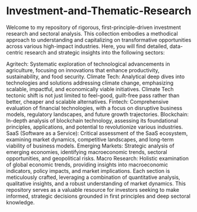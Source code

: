# Investment-and-Thematic-Research

Welcome to my repository of rigorous, first-principle-driven investment research and sectoral analysis. This collection embodies a methodical approach to understanding and capitalizing on transformative opportunities across various high-impact industries. Here, you will find detailed, data-centric research and strategic insights into the following sectors:

Agritech: Systematic exploration of technological advancements in agriculture, focusing on innovations that enhance productivity, sustainability, and food security.
Climate Tech: Analytical deep dives into technologies and solutions addressing climate change, emphasizing scalable, impactful, and economically viable initiatives. Climate Tech tectonic shift is not just limited to feel-good, guilt-free pass rather than better, cheaper and scalable alternatives.
Fintech: Comprehensive evaluation of financial technologies, with a focus on disruptive business models, regulatory landscapes, and future growth trajectories.
Blockchain: In-depth analysis of blockchain technology, assessing its foundational principles, applications, and potential to revolutionize various industries.
SaaS (Software as a Service): Critical assessment of the SaaS ecosystem, examining market dynamics, competitive landscapes, and long-term viability of business models.
Emerging Markets: Strategic analysis of emerging economies, identifying macroeconomic trends, sectoral opportunities, and geopolitical risks.
Macro Research: Holistic examination of global economic trends, providing insights into macroeconomic indicators, policy impacts, and market implications.
Each section is meticulously crafted, leveraging a combination of quantitative analysis, qualitative insights, and a robust understanding of market dynamics. This repository serves as a valuable resource for investors seeking to make informed, strategic decisions grounded in first principles and deep sectoral knowledge.
